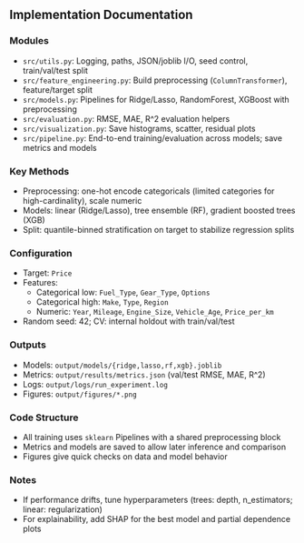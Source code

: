 ## Implementation Documentation

### Modules
- `src/utils.py`: Logging, paths, JSON/joblib I/O, seed control, train/val/test split
- `src/feature_engineering.py`: Build preprocessing (`ColumnTransformer`), feature/target split
- `src/models.py`: Pipelines for Ridge/Lasso, RandomForest, XGBoost with preprocessing
- `src/evaluation.py`: RMSE, MAE, R^2 evaluation helpers
- `src/visualization.py`: Save histograms, scatter, residual plots
- `src/pipeline.py`: End-to-end training/evaluation across models; save metrics and models

### Key Methods
- Preprocessing: one-hot encode categoricals (limited categories for high-cardinality), scale numeric
- Models: linear (Ridge/Lasso), tree ensemble (RF), gradient boosted trees (XGB)
- Split: quantile-binned stratification on target to stabilize regression splits

### Configuration
- Target: `Price`
- Features:
  - Categorical low: `Fuel_Type`, `Gear_Type`, `Options`
  - Categorical high: `Make`, `Type`, `Region`
  - Numeric: `Year`, `Mileage`, `Engine_Size`, `Vehicle_Age`, `Price_per_km`
- Random seed: 42; CV: internal holdout with train/val/test

### Outputs
- Models: `output/models/{ridge,lasso,rf,xgb}.joblib`
- Metrics: `output/results/metrics.json` (val/test RMSE, MAE, R^2)
- Logs: `output/logs/run_experiment.log`
- Figures: `output/figures/*.png`

### Code Structure
- All training uses `sklearn` Pipelines with a shared preprocessing block
- Metrics and models are saved to allow later inference and comparison
- Figures give quick checks on data and model behavior

### Notes
- If performance drifts, tune hyperparameters (trees: depth, n_estimators; linear: regularization)
- For explainability, add SHAP for the best model and partial dependence plots
